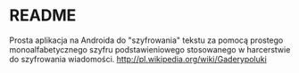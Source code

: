 # README #

Prosta aplikacja na Androida do "szyfrowania" tekstu za pomocą prostego monoalfabetycznego szyfru podstawieniowego stosowanego w harcerstwie do szyfrowania wiadomości.
http://pl.wikipedia.org/wiki/Gaderypoluki